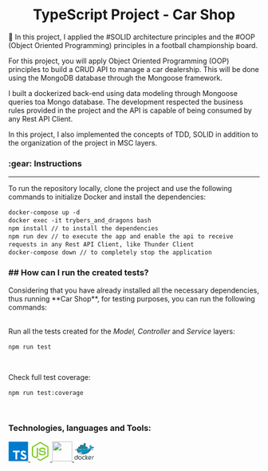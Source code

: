 <h1 align="center">TypeScript Project - Car Shop</h1>

🔭 In this project, I applied the #SOLID architecture principles and the #OOP (Object Oriented Programming) principles in a football championship board.

For this project, you will apply Object Oriented Programming (OOP) principles to build a CRUD API to manage a car dealership. This will be done using the MongoDB database through the Mongoose framework.

I built a dockerized back-end using data modeling through Mongoose queries toa Mongo database. The development respected the business rules provided in the project and the API is capable of being consumed by any Rest API Client.

In this project, I also implemented the concepts of TDD, SOLID in addition to the organization of the project in MSC layers.

<h3>:gear: Instructions</h3>

------------

<p>To run the repository locally, clone the project and use the following commands to initialize Docker and install the dependencies:</p>

````
docker-compose up -d
docker exec -it trybers_and_dragons bash
npm install // to install the dependencies
npm run dev // to execute the app and enable the api to receive requests in any Rest API Client, like Thunder Client
docker-compose down // to completely stop the application
````

<h3>## How can I run the created tests?</h3>
Considering that you have already installed all the necessary dependencies, thus running **Car Shop**, for testing purposes, you can run the following commands:
</br>
</br>

Run all the tests created for the *Model, Controller* and *Service* layers:
```
npm run test
```
</br>

Check full test coverage:
```
npm run test:coverage
```

</br>

<h3 align="left">Technologies, languages and Tools:</h3>
<p align="left"> 

<a href="https://www.typescriptlang.org/" target="_blank" rel="noreferrer"> <img src="https://github.com/devicons/devicon/blob/master/icons/typescript/typescript-original.svg" width="40" height="40"/> 
</a>
<a href="https://https://nodejs.org/en/" target="_blank" rel="noreferrer"> <img src="https://raw.githubusercontent.com/devicons/devicon/1119b9f84c0290e0f0b38982099a2bd027a48bf1/icons/nodejs/nodejs-original.svg" width="40" height="40"/> </a>
<a href="https://www.mongodb.com/" target="_blank" rel="noreferrer"> <img src="https://cdn.jsdelivr.net/gh/devicons/devicon/icons/mongodb/mongodb-original.svg" width="40" height="40"/>
</a>
<a href="https://www.docker.com/" target="_blank" rel="noreferrer"> <img src="https://raw.githubusercontent.com/devicons/devicon/master/icons/docker/docker-original-wordmark.svg" alt="docker" width="40" height="40"/> 
</a>
</p>

